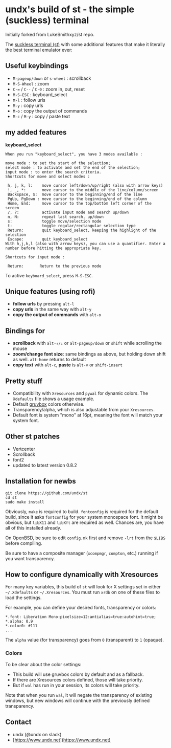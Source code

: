 # undx's build of st - the simple (suckless) terminal

Initially forked from LukeSmithxyz/st repo.

The [suckless terminal (st)](https://st.suckless.org/) with some additional features that make it literally the best terminal emulator ever:


## Useful keybindings

- `M-pageup/down` or `s-wheel` : scrollback
- `M-S-Wheel` : zoom
- `C-=` / `C--` / `C-0` : zoom in, out, reset
- `M-S-ESC` : keyboard_select
- `M-l` : follow urls
- `M-y` : copy urls
- `M-o` : copy the output of commands
- `M-c` / `M-y` : copy / paste text

## my added features

**keyboard_select**

```
When you run "keyboard_select", you have 3 modes available :

move mode : to set the start of the selection;
select mode : to activate and set the end of the selection;
input mode : to enter the search criteria.
Shortcuts for move and select modes :

 h, j, k, l:    move cursor left/down/up/right (also with arrow keys)
 !, _, *:       move cursor to the middle of the line/column/screen
 Backspace, $:  move cursor to the beginning/end of the line
 PgUp, PgDown : move cursor to the beginning/end of the column
 Home, End:     move cursor to the top/bottom left corner of the screen
 /, ?:          activate input mode and search up/down
 n, N:          repeat last search, up/down
 s:             toggle move/selection mode
 t:             toggle regular/rectangular selection type
 Return:        quit keyboard_select, keeping the highlight of the selection
 Escape:        quit keyboard_select
With h,j,k,l (also with arrow keys), you can use a quantifier. Enter a number before hitting the appropriate key.

Shortcuts for input mode :

 Return:       Return to the previous mode
```

To active `keyboard_select`, press `M-S-ESC`.


## Unique features (using rofi)

+ **follow urls** by pressing `alt-l`
+ **copy urls** in the same way with `alt-y`
+ **copy the output of commands** with `alt-o`

## Bindings for

+ **scrollback** with `alt-↑/↓` or `alt-pageup/down` or `shift` while scrolling the mouse
+ **zoom/change font size**: same bindings as above, but holding down shift as well. `alt-home` returns to default
+ **copy text** with `alt-c`, **paste** is `alt-v` or `shift-insert`

## Pretty stuff

+ Compatibility with `Xresources` and `pywal` for dynamic colors. The `Xdefaults` file shows a usage example.
+ Default [gruvbox](https://github.com/morhetz/gruvbox) colors otherwise.
+ Transparency/alpha, which is also adjustable from your `Xresources`.
+ Default font is system "mono" at 16pt, meaning the font will match your system font.

## Other st patches

+ Vertcenter
+ Scrollback
+ font2
+ updated to latest version 0.8.2

## Installation for newbs

```
git clone https://github.com/undx/st
cd st
sudo make install
```

Obviously, `make` is required to build. `fontconfig` is required for the default build, since it asks `fontconfig` for your system monospace font.  It might be obvious, but `libX11` and `libXft` are required as well. Chances are, you have all of this installed already.

On OpenBSD, be sure to edit `config.mk` first and remove `-lrt` from the `$LIBS` before compiling.

Be sure to have a composite manager (`xcompmgr`, `compton`, etc.) running if you want transparency.

## How to configure dynamically with Xresources

For many key variables, this build of `st` will look for X settings set in either `~/.Xdefaults` or `~/.Xresources`. You must run `xrdb` on one of these files to load the settings.

For example, you can define your desired fonts, transparency or colors:

```
*.font:	Liberation Mono:pixelsize=12:antialias=true:autohint=true;
*.alpha: 0.9
*.color0: #111
...
```

The `alpha` value (for transparency) goes from `0` (transparent) to `1` (opaque).

### Colors

To be clear about the color settings:

- This build will use gruvbox colors by default and as a fallback.
- If there are Xresources colors defined, those will take priority.
- But if `wal` has run in your session, its colors will take priority.

Note that when you run `wal`, it will negate the transparency of existing windows, but new windows will continue with the previously defined transparency.

## Contact

- undx (@undx on slack)
- [https://www.undx.net](https://www.undx.net)
